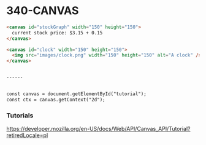 # 340-CANVAS

```html
<canvas id="stockGraph" width="150" height="150">
  current stock price: $3.15 + 0.15
</canvas>

<canvas id="clock" width="150" height="150">
  <img src="images/clock.png" width="150" height="150" alt="A clock" />
</canvas>


------


const canvas = document.getElementById("tutorial");
const ctx = canvas.getContext("2d");

```

### Tutorials

https://developer.mozilla.org/en-US/docs/Web/API/Canvas_API/Tutorial?retiredLocale=pl
